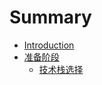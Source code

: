 # Summary

* [Introduction](README.md)
* [准备阶段](chapter1.md)
  * [技术栈选择](chapter1/ji-zhu-zhan-xuan-ze.md)

